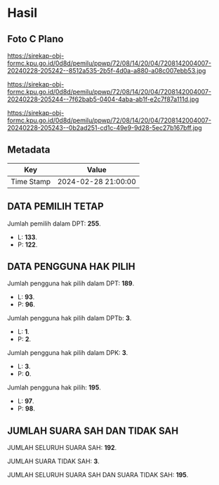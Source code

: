 # Hasil

## Foto C Plano

https://sirekap-obj-formc.kpu.go.id/0d8d/pemilu/ppwp/72/08/14/20/04/7208142004007-20240228-205242--8512a535-2b5f-4d0a-a880-a08c007ebb53.jpg

https://sirekap-obj-formc.kpu.go.id/0d8d/pemilu/ppwp/72/08/14/20/04/7208142004007-20240228-205244--7f62bab5-0404-4aba-ab1f-e2c7f87a111d.jpg

https://sirekap-obj-formc.kpu.go.id/0d8d/pemilu/ppwp/72/08/14/20/04/7208142004007-20240228-205243--0b2ad251-cd1c-49e9-9d28-5ec27b167bff.jpg


## Metadata

| Key        | Value               |
| ---------- | ------------------- |
| Time Stamp | 2024-02-28 21:00:00 |


## DATA PEMILIH TETAP

Jumlah pemilih dalam DPT: **255**.
 * L: **133**.
 * P: **122**.

## DATA PENGGUNA HAK PILIH

Jumlah pengguna hak pilih dalam DPT: **189**.
 * L: **93**.
 * P: **96**.

Jumlah pengguna hak pilih dalam DPTb: **3**.
 * L: **1**.
 * P: **2**.

Jumlah pengguna hak pilih dalam DPK: **3**.
 * L: **3**.
 * P: **0**.

Jumlah pengguna hak pilih: **195**.
 * L: **97**.
 * P: **98**.

## JUMLAH SUARA SAH DAN TIDAK SAH

JUMLAH SELURUH SUARA SAH: **192**.

JUMLAH SUARA TIDAK SAH: **3**.

JUMLAH SELURUH SUARA SAH DAN SUARA TIDAK SAH: **195**.


